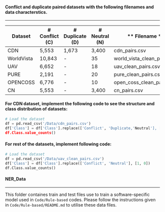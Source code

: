#### Conflict and duplicate paired datasets with the following filenames and data characterstics.
---
| **Dataset**   | **# Conflict (C)** | **# Duplicate (D)** | **# Neutral (N)** | ** Filename ** | 
|---------------|-------------------|--------------------|------------------|---------------------------|
| CDN           | 5,553             | 1,673              | 3,400            | cdn_pairs.csv|
| WorldVista    | 10,843            | -                  | 35               | world_vista_clean_pairs.csv  |
| UAV           | 6,652             | -                  | 18               | uav_clean_pairs.csv | 
| PURE          | 2,191             | -                  | 20               | pure_clean_pairs.csv       |
| OPENCOSS      | 6,776             | -                  | 10               | open_coss_clean_pairs.csv         |
| CN            | 5,553             | -                  | 3,400            | cn_pairs.csv          | 

#### For CDN dataset, implement the following code to see the structure and class distribution of datasets:
```python
# Load the dataset
df = pd.read_csv('/Data/cdn_pairs.csv')
df['Class'] = df['Class'].replace(['Conflict', 'Duplicate,'Neutral'], [0,1,2])
df.Class.value_counts()
```

#### For rest of the datasets, implement following code:
```python
# Load the dataset
df = pd.read_csv('/Data/uav_clean_pairs.csv')
df['Class'] = df['Class'].replace(['Conflict', 'Neutral'], [1, 0])
df.Class.value_counts()
```
#### NER_Data
---
This folder containes train and test files use to train a software-specific model used in `Code/Rule-based` codes. Please follow the instructions given in `Code/Rule-based/README.md` to utilise these data files.
